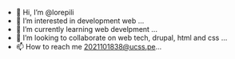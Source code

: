- 👋 Hi, I’m @lorepili
- 👀 I’m interested in development web ...
- 🌱 I’m currently learning web develpment ...
- 💞️ I’m looking to collaborate on web tech, drupal, html and css ...
- 📫 How to reach me 2021101838@ucss.pe...

<!---
lorepili/lorepili is a ✨ special ✨ repository because its `README.md` (this file) appears on your GitHub profile.
You can click the Preview link to take a look at your changes.
--->
